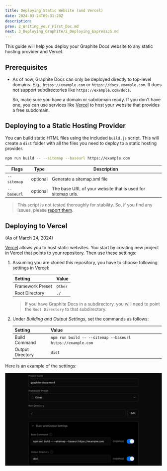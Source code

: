 ```yaml
---
title: Deploying Static Website (and Vercel)
date: 2024-03-24T09:31:20Z
description:
prev: 2_Writing_your_First_Doc.md
next: 3_Deploying_Graphite/2_Deploying_ExpressJS.md
---
```


This guide will help you deploy your Graphite Docs website to any static hosting provider and Vercel.

## Prerequisites

- As of now, Graphite Docs can only be deployed directly to top-level domains. E.g., `https://example.com` or `https://docs.example.com`. It does not support subdirectories like `https://example.com/docs`.

  So, make sure you have a domain or subdomain ready. If you don't have one, you can use services like [Vercel](https://vercel.com) to host your website that provides a free subdomain.

## Deploying to a Static Hosting Provider

You can build static HTML files using the included `build.js` script. This will create a `dist` folder with all the files you need to deploy to a static hosting provider.

```bash
npm run build -- --sitemap --baseurl https://example.com
```

| Flags       | Type     | Description                                                 |
| ----------- | -------- | ----------------------------------------------------------- |
| `--sitemap` | optional | Generate a sitemap.xml file                                 |
| `--baseurl` | optional | The base URL of your website that is used for sitemap urls. |

> This script is not tested thoroughly for stability. So, if you find any issues, please [report them](https://github.com/gauravjot/graphite-docs/issues).

## Deploying to Vercel

(As of March 24, 2024)

[Vercel](https://vercel.com) allows you to host static websites. You start by creating new project in Vercel that points to your repository. Then use these settings:

1. Assuming you are cloned this repository, you have to choose following settings in Vercel:

   | Setting          | Value   |
   | ---------------- | ------- |
   | Framework Preset | `Other` |
   | Root Directory   | `./`    |

   > If you have Graphite Docs in a subdirectory, you will need to point the `Root Directory` to that subdirectory.

2. Under _Building and Output Settings_, set the commands as follows:

   | Setting          | Value                                                      |
   | ---------------- | ---------------------------------------------------------- |
   | Build Command    | `npm run build -- --sitemap --baseurl https://example.com` |
   | Output Directory | `dist`                                                     |

Here is an example of the settings:

![Vercel Settings](/assets/vercel_deploy_settings.webp)

